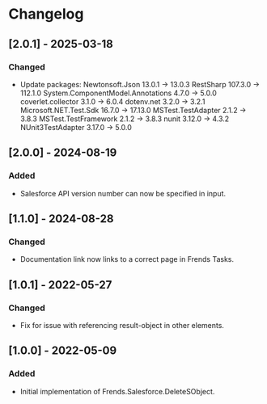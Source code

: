 # Changelog

## [2.0.1] - 2025-03-18
### Changed
- Update packages:
  Newtonsoft.Json                    13.0.1  -> 13.0.3
  RestSharp                          107.3.0 -> 112.1.0
  System.ComponentModel.Annotations  4.7.0   -> 5.0.0
  coverlet.collector                 3.1.0   -> 6.0.4
  dotenv.net                         3.2.0   -> 3.2.1
  Microsoft.NET.Test.Sdk             16.7.0  -> 17.13.0
  MSTest.TestAdapter                 2.1.2   -> 3.8.3
  MSTest.TestFramework               2.1.2   -> 3.8.3
  nunit                              3.12.0  -> 4.3.2
  NUnit3TestAdapter                  3.17.0  -> 5.0.0

## [2.0.0] - 2024-08-19
### Added
- Salesforce API version number can now be specified in input.

## [1.1.0] - 2024-08-28
### Changed
- Documentation link now links to a correct page in Frends Tasks.

## [1.0.1] - 2022-05-27
### Changed
- Fix for issue with referencing result-object in other elements.

## [1.0.0] - 2022-05-09
### Added
- Initial implementation of Frends.Salesforce.DeleteSObject.
